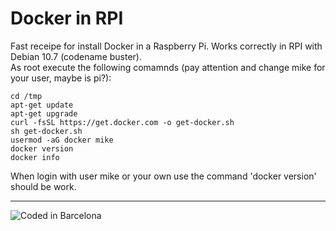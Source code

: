 # Docker in RPI

Fast receipe for install Docker in a Raspberry Pi. Works correctly in RPI with Debian 10.7 (codename buster).  
As root execute the following comamnds (pay attention and change mike for your user, maybe is pi?):

```code
cd /tmp
apt-get update
apt-get upgrade
curl -fsSL https://get.docker.com -o get-docker.sh
sh get-docker.sh
usermod -aG docker mike
docker version
docker info
````

When login with user mike or your own use the command 'docker version' should be work.  

---
<!-- Pit i Collons -->
<img src="https://raw.githubusercontent.com/leguim-repo/leguim-repo/master/img/codedinbcn.png" witdh="109px" alt="Coded in Barcelona"/>
